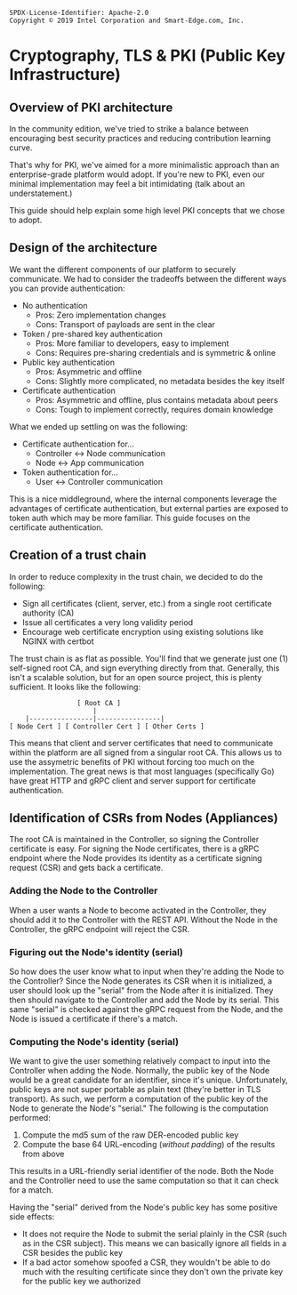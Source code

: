 ```text
SPDX-License-Identifier: Apache-2.0
Copyright © 2019 Intel Corporation and Smart-Edge.com, Inc.
```

# Cryptography, TLS & PKI (Public Key Infrastructure)
## Overview of PKI architecture
In the community edition, we've tried to strike a balance between encouraging best security practices and reducing contribution learning curve.

That's why for PKI, we've aimed for a more minimalistic approach than an enterprise-grade platform would adopt. If you're new to PKI, even our minimal implementation may feel a bit intimidating (talk about an understatement.)

This guide should help explain some high level PKI concepts that we chose to adopt.

## Design of the architecture
We want the different components of our platform to securely communicate. We had to consider the tradeoffs between the different ways you can provide authentication:

- No authentication
    - Pros: Zero implementation changes
    - Cons: Transport of payloads are sent in the clear
- Token / pre-shared key authentication
    - Pros: More familiar to developers, easy to implement
    - Cons: Requires pre-sharing credentials and is symmetric & online
- Public key authentication
    - Pros: Asymmetric and offline
    - Cons: Slightly more complicated, no metadata besides the key itself
- Certificate authentication
    - Pros: Asymmetric and offline, plus contains metadata about peers
    - Cons: Tough to implement correctly, requires domain knowledge

What we ended up settling on was the following:

- Certificate authentication for...
    - Controller <-> Node communication
    - Node <-> App communication
- Token authentication for...
    - User <-> Controller communication

This is a nice middleground, where the internal components leverage the advantages of certificate authentication, but external parties are exposed to token auth which may be more familiar. This guide focuses on the certificate authentication.

## Creation of a trust chain
In order to reduce complexity in the trust chain, we decided to do the following:
- Sign all certificates (client, server, etc.) from a single root certificate authority (CA)
- Issue all certificates a very long validity period
- Encourage web certificate encryption using existing solutions like NGINX with certbot

The trust chain is as flat as possible. You'll find that we generate just one (1) self-signed root CA, and sign everything directly from that. Generally, this isn't a scalable solution, but for an open source project, this is plenty sufficient. It looks like the following:

```
                 [ Root CA ]
                     |
    |----------------|----------------|
[ Node Cert ] [ Controller Cert ] [ Other Certs ]
```

This means that client and server certificates that need to communicate within the platform are all signed from a singular root CA. This allows us to use the assymetric benefits of PKI without forcing too much on the implementation. The great news is that most languages (specifically Go) have great HTTP and gRPC client and server support for certificate authentication.

## Identification of CSRs from Nodes (Appliances)
The root CA is maintained in the Controller, so signing the Controller certificate is easy. For signing the Node certificates, there is a gRPC endpoint where the Node provides its identity as a certificate signing request (CSR) and gets back a certificate.

### Adding the Node to the Controller
When a user wants a Node to become activated in the Controller, they should add it to the Controller with the REST API. Without the Node in the Controller, the gRPC endpoint will reject the CSR.

### Figuring out the Node's identity (serial)
So how does the user know what to input when they're adding the Node to the Controller? Since the Node generates its CSR when it is initialized, a user should look up the "serial" from the Node after it is initialized. They then should navigate to the Controller and add the Node by its serial. This same "serial" is checked against the gRPC request from the Node, and the Node is issued a certificate if there's a match.

### Computing the Node's identity (serial)
We want to give the user something relatively compact to input into the Controller when adding the Node. Normally, the public key of the Node would be a great candidate for an identifier, since it's unique. Unfortunately, public keys are not super portable as plain text (they're better in TLS transport). As such, we perform a computation of the public key of the Node to generate the Node's "serial." The following is the computation performed:

1. Compute the md5 sum of the raw DER-encoded public key
2. Compute the base 64 URL-encoding (_without padding_) of the results from above

This results in a URL-friendly serial identifier of the node. Both the Node and the Controller need to use the same computation so that it can check for a match.

Having the "serial" derived from the Node's public key has some positive side effects:
- It does not require the Node to submit the serial plainly in the CSR (such as in the CSR subject). This means we can basically ignore all fields in a CSR besides the public key
- If a bad actor somehow spoofed a CSR, they wouldn't be able to do much with the resulting certificate since they don't own the private key for the public key we authorized
